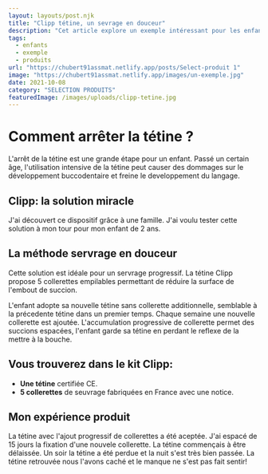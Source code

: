 ```yaml
---
layout: layouts/post.njk
title: "Clipp tétine, un sevrage en douceur"
description: "Cet article explore un exemple intéressant pour les enfants."
tags: 
  - enfants
  - exemple
  - produits
url: "https://chubert91assmat.netlify.app/posts/Select-produit 1"
image: "https://chubert91assmat.netlify.app/images/un-exemple.jpg"
date: 2021-10-08
category: "SELECTION PRODUITS"
featuredImage: /images/uploads/clipp-tetine.jpg
---
```


# Comment arrêter la tétine ?
L'arrêt de la tétine est une grande étape pour un enfant. Passé un certain âge, l'utilisation intensive de la tétine peut causer des dommages sur le développement buccodentaire et freine le developpement du langage. 

## Clipp: la solution miracle
J'ai découvert ce dispositif grâce à une famille. J'ai voulu tester cette solution à mon tour pour mon enfant de 2 ans.

## La méthode servrage en douceur
Cette solution est idéale pour un servrage progressif. La tétine Clipp propose 5 collerettes empilables permettant de réduire la surface de l'embout de succion.

L'enfant adopte sa nouvelle tétine sans collerette additionnelle, semblable à la précedente tétine dans un premier temps. Chaque semaine une nouvelle collerette est ajoutée. L'accumulation progressive de collerette permet des succions espacées, l'enfant garde sa tétine en perdant le reflexe de la mettre à la bouche.

## Vous trouverez dans le kit Clipp:
- **Une tétine** certifiée CE.
- **5 collerettes**  de seuvrage fabriquées en France avec une notice.


## Mon expérience produit
La tétine avec l'ajout progressif de collerettes a été aceptée. J'ai espacé de 15 jours la fixation d'une nouvele collerette. La tétine commençais à être délaissée. Un soir la tétine a été perdue et la nuit s'est très bien passée. La tétine retrouvée nous l'avons caché et le manque ne s'est pas fait sentir!

